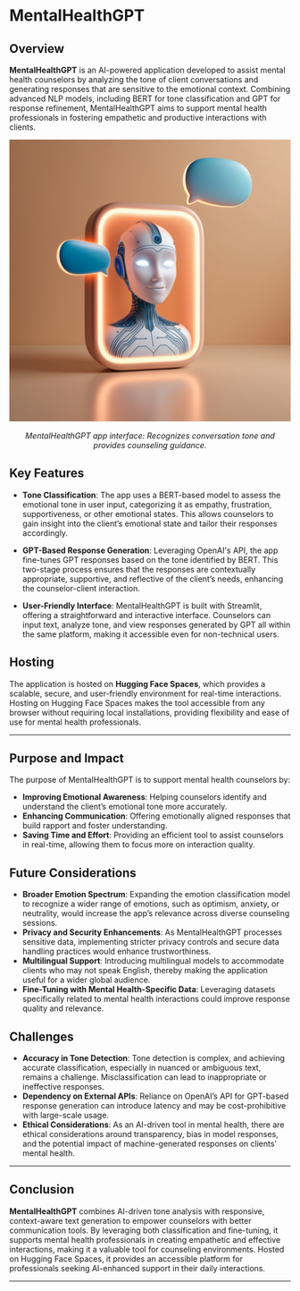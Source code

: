 # MentalHealthGPT

## Overview

**MentalHealthGPT** is an AI-powered application developed to assist mental health counselors by analyzing the tone of client conversations and generating responses that are sensitive to the emotional context. Combining advanced NLP models, including BERT for tone classification and GPT for response refinement, MentalHealthGPT aims to support mental health professionals in fostering empathetic and productive interactions with clients.

<p align="center">
  <img src="https://github.com/kianpaya/MentalHealthGPT/blob/9ff53265a986d21ac1eef3b627442a551a31eb6b/Images/Legacy%20App.jpg" width="600" alt="MentalHealthGPT Interface">
</p>

<p align="center"><i>MentalHealthGPT app interface: Recognizes conversation tone and provides counseling guidance.</i></p>

## Key Features

- **Tone Classification**: The app uses a BERT-based model to assess the emotional tone in user input, categorizing it as empathy, frustration, supportiveness, or other emotional states. This allows counselors to gain insight into the client’s emotional state and tailor their responses accordingly.

- **GPT-Based Response Generation**: Leveraging OpenAI's API, the app fine-tunes GPT responses based on the tone identified by BERT. This two-stage process ensures that the responses are contextually appropriate, supportive, and reflective of the client’s needs, enhancing the counselor-client interaction.

- **User-Friendly Interface**: MentalHealthGPT is built with Streamlit, offering a straightforward and interactive interface. Counselors can input text, analyze tone, and view responses generated by GPT all within the same platform, making it accessible even for non-technical users.

## Hosting

The application is hosted on **Hugging Face Spaces**, which provides a scalable, secure, and user-friendly environment for real-time interactions. Hosting on Hugging Face Spaces makes the tool accessible from any browser without requiring local installations, providing flexibility and ease of use for mental health professionals.

---

## Purpose and Impact

The purpose of MentalHealthGPT is to support mental health counselors by:
- **Improving Emotional Awareness**: Helping counselors identify and understand the client’s emotional tone more accurately.
- **Enhancing Communication**: Offering emotionally aligned responses that build rapport and foster understanding.
- **Saving Time and Effort**: Providing an efficient tool to assist counselors in real-time, allowing them to focus more on interaction quality.

## Future Considerations

- **Broader Emotion Spectrum**: Expanding the emotion classification model to recognize a wider range of emotions, such as optimism, anxiety, or neutrality, would increase the app’s relevance across diverse counseling sessions.
- **Privacy and Security Enhancements**: As MentalHealthGPT processes sensitive data, implementing stricter privacy controls and secure data handling practices would enhance trustworthiness.
- **Multilingual Support**: Introducing multilingual models to accommodate clients who may not speak English, thereby making the application useful for a wider global audience.
- **Fine-Tuning with Mental Health-Specific Data**: Leveraging datasets specifically related to mental health interactions could improve response quality and relevance.

## Challenges

- **Accuracy in Tone Detection**: Tone detection is complex, and achieving accurate classification, especially in nuanced or ambiguous text, remains a challenge. Misclassification can lead to inappropriate or ineffective responses.
- **Dependency on External APIs**: Reliance on OpenAI’s API for GPT-based response generation can introduce latency and may be cost-prohibitive with large-scale usage.
- **Ethical Considerations**: As an AI-driven tool in mental health, there are ethical considerations around transparency, bias in model responses, and the potential impact of machine-generated responses on clients’ mental health.

---

## Conclusion

**MentalHealthGPT** combines AI-driven tone analysis with responsive, context-aware text generation to empower counselors with better communication tools. By leveraging both classification and fine-tuning, it supports mental health professionals in creating empathetic and effective interactions, making it a valuable tool for counseling environments. Hosted on Hugging Face Spaces, it provides an accessible platform for professionals seeking AI-enhanced support in their daily interactions.

---
